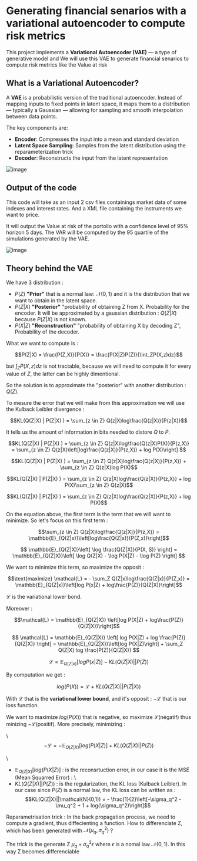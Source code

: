 # Generating financial senarios with a variational autoencoder to compute risk metrics

This project implements a **Variational Autoencoder (VAE)** — a type of generative model and We will use this VAE to generate financial senarios to compute risk metrics like the Value at risk


## What is a Variational Autoencoder?

A **VAE** is a probabilistic version of the traditional autoencoder. Instead of mapping inputs to fixed points in latent space, it maps them to a distribution — typically a Gaussian — allowing for sampling and smooth interpolation between data points.

The key components are:

- **Encoder**: Compresses the input into a mean and standard deviation
- **Latent Space Sampling**: Samples from the latent distribution using the reparameterization trick
- **Decoder**: Reconstructs the input from the latent representation

![image](https://github.com/user-attachments/assets/09cba6bc-19e1-4d21-a38e-705de58d0fc1)

## Output of the code

This code will take as an input 2 csv files containings market data of some indexes and interest rates. And a XML file containing the instruments we want to price.

It will output the Value at risk of the portolio with a confidence level of 95% horizon 5 days. The VAR will be computed by the 95 quartile of the simulations generated by the VAE.

![image](https://github.com/user-attachments/assets/4aa89310-e98b-4ab2-9dc8-c2228b4e9dc7)

## Theory behind the VAE

We have 3 distribution :
* $P(Z)$ **"Prior"** that is a normal law: $\mathcal{N}(0,1)$ and it is the distribution that we want to obtain in the latent space.
* $P(Z|X)$ **"Posterior"** "probability of obtaining Z from X. Probability for the encoder. It will be approximated by a gaussian distribution : $Q(Z|X)$ because $P(Z|X)$ is not known.
* $P(X|Z)$ **"Reconstruction"** "probability of obtaining X by decoding Z", Probability of the decoder. 

What we want to compute is : 

$$P(Z|X) = \frac{P(Z,X)}{P(X)} = \frac{P(X|Z)P(Z)}{\int_ZP(X,z)dz}$$

but $\int_ZP(X,z)dz$ is not tractable, because we will need to compute it for every value of $Z$, the latter can be highly dimentional. 

So the solution is to approximate the "posterior" with another distribution : $Q(Z)$.

To mesure the error that we will make from this approximation we will use the Kulback Leibler divergence : 

$$KL(Q(Z|X) | P(Z|X) ) = \sum_{z \in Z} Q(z|X)log\frac{Q(z|X)}{P(z|X)}$$

It tells us the amount of information in bits needed to distore $Q$ to $P$.

$$KL(Q(Z|X) | P(Z|X) ) = \sum_{z \in Z} Q(z|X)log\frac{Q(z|X)P(X)}{P(z,X)} = \sum_{z \in Z} Q(z|X)\left[log\frac{Q(z|X)}{P(z,X)} + log P(X)\right] $$

$$KL(Q(Z|X) | P(Z|X) ) = \sum_{z \in Z} Q(z|X)log\frac{Q(z|X)}{P(z,X)} + \sum_{z \in Z} Q(z|X)log P(X)$$


$$KL(Q(Z|X) | P(Z|X) ) = \sum_{z \in Z} Q(z|X)log\frac{Q(z|X)}{P(z,X)} + log P(X)\sum_{z \in Z} Q(z|X)$$


$$KL(Q(Z|X) | P(Z|X) ) = \sum_{z \in Z} Q(z|X)log\frac{Q(z|X)}{P(z,X)} + log P(X)$$

On the equation above, the first term is the term that we will want to minimize. So let's focus on this first term :

$$\sum_{z \in Z} Q(z|X)log\frac{Q(z|X)}{P(z,X)} = \mathbb{E}_{Q(Z|x)}\left[log\frac{Q(Z|x)}{P(Z,x)}\right]$$

$$
\mathbb{E}_{Q(Z|X)}\left[ \log \frac{Q(Z|X)}{P(X, S)} \right] 
= \mathbb{E}_{Q(Z|X)}\left[ \log Q(Z|X) - \log P(X|Z) - \log P(Z) \right]
$$


We want to minimize this term, so maximize the opposit :

$$\text{maximize} \mathcal{L} = - \sum_Z Q(Z|x)log\frac{Q(Z|x)}{P(Z,x)} = \mathbb{E}_{Q(Z|x)}\left[log P(x|Z) + log\frac{P(Z)}{Q(Z|X)}\right]$$


$\mathcal{L}$ is the variational lower bond.

Moreover : 

$$\mathcal{L} = \mathbb{E}_{Q(Z|X)} \left[log P(X|Z) + log\frac{P(Z)}{Q(Z|X)}\right]$$

$$
\mathcal{L} = \mathbb{E}_{Q(Z|X)} \left[ log P(X|Z) + log \frac{P(Z)}{Q(Z|X)} \right] 
= \mathbb{E}_{Q(Z|X)}\left[log P(X|Z)\right] + \sum_Z Q(Z|X) log \frac{P(Z)}{Q(Z|X)}
$$


$$\mathcal{L} = \mathbb{E}_{Q(Z|x)}\left[log P(x|Z) \right] - KL\left(Q(Z|X)||P(Z)\right)$$


By computation we get :

$$log(P(X)) = \mathcal{L} + KL(Q(Z|X)||P(Z|X))$$

With $\mathcal{L}$ that is the **variational lower bound**, and it's opposit : $-\mathcal{L}$ that is our loss function.

We want to maximize $log(P(X))$ that is negative, so maximize $\mathcal{L}$(négatif) thus minizing $-\mathcal{L}$(positif). More precisely, minimizing :

\\
$$- \mathcal{L} = - \mathbb{E}_{Q(Z|X)}[log(P(X|Z)] + KL(Q(Z|X)||P(Z))$$

\
* $\mathbb{E}_{Q(Z|X)}[log(P(X|Z)]$ : is the reconsrtuction error, in our case it is the MSE (Mean Squarred Error) :
\\
* $KL(Q(Z|X)||P(Z))$ : is the regularization, the KL loss (Kulback Leibler). In our case since $P(Z)$ is a normal law, the KL loss can be written as :
$$KL(Q(Z|X)||\mathcal{N}(0,1)) = - \frac{1}{2}\left[-\sigma_q^2 - \mu_q^2 + 1 + log(\sigma_q^2)\right]$$

Reparametrisation trick :
In the back propagation process, we need to compute a gradient, thus diffecienting a function.
How to differenciate Z, which has been generated with $\mathcal{N}(\mu_q,\sigma_q^2)$ ?

The trick is the generate Z $\mu_q + \sigma_q^2 \epsilon$ where $\epsilon$ is a nomal law $\mathcal{N}(0,1)$. In this way Z becomes differenciable


